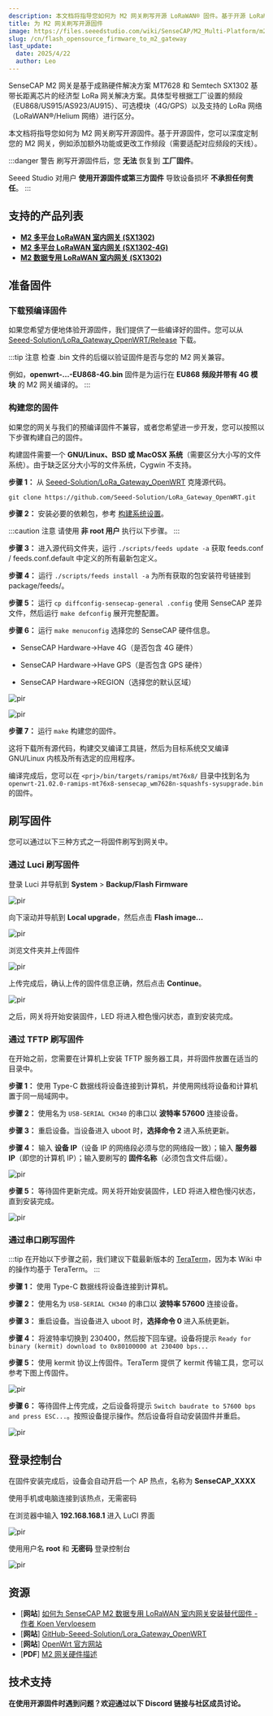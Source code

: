 ```yaml
---
description: 本文档将指导您如何为 M2 网关刷写开源 LoRaWAN® 固件。基于开源 LoRaWAN® 固件，您可以深度定制您的 M2 网关。
title: 为 M2 网关刷写开源固件
image: https://files.seeedstudio.com/wiki/SenseCAP/M2_Multi-Platform/m2-white.webp
slug: /cn/flash_opensource_firmware_to_m2_gateway
last_update:
  date: 2025/4/22
  author: Leo
---
```


SenseCAP M2 网关是基于成熟硬件解决方案 MT7628 和 Semtech SX1302 基带长距离芯片的经济型 LoRa 网关解决方案。具体型号根据工厂设置的频段（EU868/US915/AS923/AU915）、可选模块（4G/GPS）以及支持的 LoRa 网络（LoRaWAN®/Helium 网络）进行区分。

本文档将指导您如何为 M2 网关刷写开源固件。基于开源固件，您可以深度定制您的 M2 网关，例如添加额外功能或更改工作频段（需要适配对应频段的天线）。

:::danger 警告
刷写开源固件后，您 **无法** 恢复到 **工厂固件**。

Seeed Studio 对用户 **使用开源固件或第三方固件** 导致设备损坏 **不承担任何责任**。
:::

## 支持的产品列表

- <a  href="https://www.seeedstudio.com/SenseCAP-Multi-Platform-LoRaWAN-Indoor-Gateway-SX1302-EU868-p-5471.html" target="_blank"><span> <b>M2 多平台 LoRaWAN 室内网关 (SX1302)</b></span></a>
- <a  href="https://www.seeedstudio.com/SenseCAP-Multi-Platform-LoRaWAN-Indoor-Gateway-SX1302-4G-EU868-p-5599.html" target="_blank"><span> <b>M2 多平台 LoRaWAN 室内网关 (SX1302-4G)</b></span></a>
- <a  href="https://www.seeedstudio.com/SenseCAP-M2-Data-Only-LoRaWAN-Indoor-Gateway-SX1302-EU868-p-5339.html" target="_blank"><span> <b>M2 数据专用 LoRaWAN 室内网关 (SX1302)</b></span></a>

## 准备固件

### 下载预编译固件

如果您希望方便地体验开源固件，我们提供了一些编译好的固件。您可以从 <a  href="https://github.com/Seeed-Solution/LoRa_Gateway_OpenWRT/releases" target="_blank"><span> Seeed-Solution/LoRa_Gateway_OpenWRT/Release</span></a> 下载。

:::tip 注意
检查 .bin 文件的后缀以验证固件是否与您的 M2 网关兼容。

例如，**openwrt-...-EU868-4G.bin** 固件是为运行在 **EU868 频段并带有 4G 模块** 的 M2 网关编译的。
:::

### 构建您的固件

如果您的网关与我们的预编译固件不兼容，或者您希望进一步开发，您可以按照以下步骤构建自己的固件。

构建固件需要一个 **GNU/Linux、BSD 或 MacOSX 系统**（需要区分大小写的文件系统）。由于缺乏区分大小写的文件系统，Cygwin 不支持。

**步骤 1：** 从 <a  href="https://github.com/Seeed-Solution/LoRa_Gateway_OpenWRT" target="_blank"><span> Seeed-Solution/LoRa_Gateway_OpenWRT</span></a> 克隆源代码。

```git
git clone https://github.com/Seeed-Solution/LoRa_Gateway_OpenWRT.git
```

**步骤 2：** 安装必要的依赖包，参考 <a  href="https://openwrt.org/docs/guide-developer/toolchain/install-buildsystem" target="_blank"><span> 构建系统设置</span></a>。

:::caution 注意
请使用 **非 root 用户** 执行以下步骤。
:::

**步骤 3：** 进入源代码文件夹，运行 `./scripts/feeds update -a` 获取 feeds.conf / feeds.conf.default 中定义的所有最新包定义。

**步骤 4：** 运行 `./scripts/feeds install -a` 为所有获取的包安装符号链接到 package/feeds/。

**步骤 5：** 运行 `cp diffconfig-sensecap-general .config` 使用 SenseCAP 差异文件，然后运行 `make defconfig` 展开完整配置。

**步骤 6：** 运行 `make menuconfig` 选择您的 SenseCAP 硬件信息。

- SenseCAP Hardware->Have 4G（是否包含 4G 硬件）

- SenseCAP Hardware->Have GPS（是否包含 GPS 硬件）

- SenseCAP Hardware->REGION（选择您的默认区域）

<p style={{textAlign: 'center'}}><img src="https://files.seeedstudio.com/wiki/SenseCAP/M2_Multi-Platform/opensource1.png" alt="pir" width={800} height="auto" /></p>

<p style={{textAlign: 'center'}}><img src="https://files.seeedstudio.com/wiki/SenseCAP/M2_Multi-Platform/opensource2.png" alt="pir" width={800} height="auto" /></p>

**步骤 7：** 运行 `make` 构建您的固件。

这将下载所有源代码，构建交叉编译工具链，然后为目标系统交叉编译 GNU/Linux 内核及所有选定的应用程序。

编译完成后，您可以在 `<prj>/bin/targets/ramips/mt76x8/` 目录中找到名为 `openwrt-21.02.0-ramips-mt76x8-sensecap_wm7628n-squashfs-sysupgrade.bin` 的固件。

## 刷写固件

您可以通过以下三种方式之一将固件刷写到网关中。

### 通过 Luci 刷写固件

登录 Luci 并导航到 **System** > **Backup/Flash Firmware**

<p style={{textAlign: 'center'}}><img src="https://files.seeedstudio.com/wiki/SenseCAP/M2_Multi-Platform/opensource5.png" alt="pir" width={800} height="auto" /></p>

向下滚动并导航到 **Local upgrade**，然后点击 **Flash image...**

<p style={{textAlign: 'center'}}><img src="https://files.seeedstudio.com/wiki/SenseCAP/M2_Multi-Platform/opensource6.png" alt="pir" width={800} height="auto" /></p>

浏览文件夹并上传固件

<p style={{textAlign: 'center'}}><img src="https://files.seeedstudio.com/wiki/SenseCAP/M2_Multi-Platform/opensource7.png" alt="pir" width={800} height="auto" /></p>

上传完成后，确认上传的固件信息正确，然后点击 **Continue**。

<p style={{textAlign: 'center'}}><img src="https://files.seeedstudio.com/wiki/SenseCAP/M2_Multi-Platform/opensource8.png" alt="pir" width={800} height="auto" /></p>

之后，网关将开始安装固件，LED 将进入橙色慢闪状态，直到安装完成。

### 通过 TFTP 刷写固件

在开始之前，您需要在计算机上安装 TFTP 服务器工具，并将固件放置在适当的目录中。

**步骤 1：** 使用 Type-C 数据线将设备连接到计算机，并使用网线将设备和计算机置于同一局域网中。

**步骤 2：** 使用名为 `USB-SERIAL CH340` 的串口以 **波特率 57600** 连接设备。

**步骤 3：** 重启设备。当设备进入 uboot 时，**选择命令 2** 进入系统更新。

**步骤 4：** 输入 **设备 IP**（设备 IP 的网络段必须与您的网络段一致）；输入 **服务器 IP**（即您的计算机 IP）；输入要刷写的 **固件名称**（必须包含文件后缀）。

<p style={{textAlign: 'center'}}><img src="https://files.seeedstudio.com/wiki/SenseCAP/M2_Multi-Platform/opensource3.png" alt="pir" width={800} height="auto" /></p>

**步骤 5：** 等待固件更新完成。网关将开始安装固件，LED 将进入橙色慢闪状态，直到安装完成。

<p style={{textAlign: 'center'}}><img src="https://files.seeedstudio.com/wiki/SenseCAP/M2_Multi-Platform/opensource4.png" alt="pir" width={800} height="auto" /></p>

### 通过串口刷写固件

:::tip
在开始以下步骤之前，我们建议下载最新版本的 [TeraTerm](https://github.com/TeraTermProject/teraterm/releases)，因为本 Wiki 中的操作均基于 TeraTerm。
:::

**步骤 1：** 使用 Type-C 数据线将设备连接到计算机。

**步骤 2：** 使用名为 `USB-SERIAL CH340` 的串口以 **波特率 57600** 连接设备。

**步骤 3：** 重启设备。当设备进入 uboot 时，**选择命令 0** 进入系统更新。

**步骤 4：** 将波特率切换到 230400，然后按下回车键。设备将提示 `Ready for binary (kermit) download to 0x80100000 at 230400 bps...`

**步骤 5：** 使用 kermit 协议上传固件。TeraTerm 提供了 kermit 传输工具，您可以参考下图上传固件。

<p style={{textAlign: 'center'}}><img src="https://files.seeedstudio.com/wiki/SenseCAP/M2_Multi-Platform/opensource12.png" alt="pir" width={800} height="auto" /></p>

**步骤 6：** 等待固件上传完成，之后设备将提示 `Switch baudrate to 57600 bps and press ESC...`。按照设备提示操作。然后设备将自动安装固件并重启。

<p style={{textAlign: 'center'}}><img src="https://files.seeedstudio.com/wiki/SenseCAP/M2_Multi-Platform/opensource11.png" alt="pir" width={800} height="auto" /></p>

## 登录控制台

在固件安装完成后，设备会自动开启一个 AP 热点，名称为 **SenseCAP_XXXX**

使用手机或电脑连接到该热点，无需密码

在浏览器中输入 **192.168.168.1** 进入 LuCI 界面

<p style={{textAlign: 'center'}}><img src="https://files.seeedstudio.com/wiki/SenseCAP/M2_Multi-Platform/opensource9.png" alt="pir" width={800} height="auto" /></p>

使用用户名 **root** 和 **无密码** 登录控制台

<p style={{textAlign: 'center'}}><img src="https://files.seeedstudio.com/wiki/SenseCAP/M2_Multi-Platform/opensource10.png" alt="pir" width={800} height="auto" /></p>

## 资源

- \[**网站**\] <a  href="https://koen.vervloesem.eu/blog/how-to-install-alternative-firmware-to-the-sensecap-m2-data-only-lorawan-indoor-gateway/" target="_blank"><span> 如何为 SenseCAP M2 数据专用 LoRaWAN 室内网关安装替代固件 - 作者 Koen Vervloesem</span></a>
- \[**网站**\] <a  href="https://github.com/Seeed-Solution/LoRa_Gateway_OpenWRT" target="_blank"><span> GitHub-Seeed-Solution/Lora_Gateway_OpenWRT</span></a>
- \[**网站**\] <a  href="https://openwrt.org/" target="_blank"><span> OpenWrt 官方网站</span></a>
- \[**PDF**\] <a  href="https://files.seeedstudio.com/products/SenseCAP/M2OpensourceHarewareDescription.pdf" target="_blank"><span> M2 网关硬件描述</span></a>

## 技术支持

**在使用开源固件时遇到问题？欢迎通过以下 Discord 链接与社区成员讨论。**

<div class="button_tech_support_container">
<a href="https://discord.gg/nFByJZnC5H" class="button_tech_support_sensecap"></a>
<a href="https://support.sensecapmx.com/portal/en/home" class="button_tech_support_sensecap3"></a>
</div>

<div class="button_tech_support_container">
<a href="mailto:support@sensecapmx.com" class="button_tech_support_sensecap2"></a>
<a href="https://github.com/Seeed-Studio/wiki-documents/discussions/69" class="button_discussion"></a>
</div>